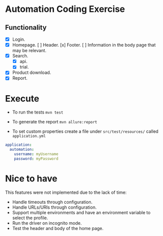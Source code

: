 # Automation Coding Exercise 


## Functionality 
- [x] Login.
- [x] Homepage.
    [ ] Header.
    [x] Footer.
    [ ] Information in the body page that may be relevant.
- [x] Search.
   - [x] api.
   - [x] trial.
- [x] Product download.
- [x] Report.

# Execute 

- To run the tests `mvn test`

- To generate the report `mvn allure:report`

- To set custom properties create a file under `src/test/resources/` called `application.yml`

```yaml
application:
  automation:
    username: myUsername
    password: myPassword
```

# Nice to have

This features were not implemented due to the lack of time:

- Handle timeouts through configuration.
- Handle URLs/URIs through configuration.
- Support multiple environments and have an environment variable to select the profile.
- Run the driver on incognito mode.
- Test the header and body of the home page.

